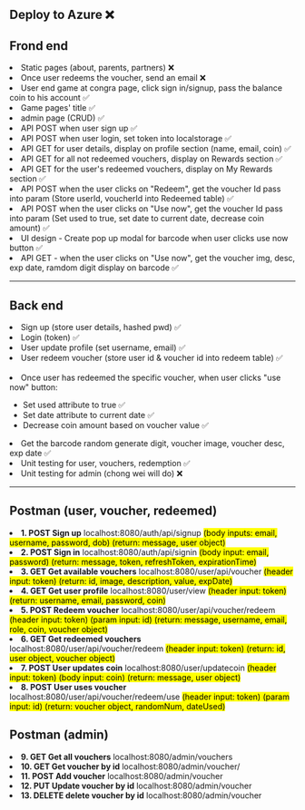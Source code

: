 <h2>Deploy to Azure &#10060;</h2>
<h2>Frond end</h2>
<li>Static pages (about, parents, partners) &#10060;</li>
<li>Once user redeems the voucher, send an email &#10060;</li>
<li>User end game at congra page, click sign in/signup, pass the balance coin to his account &#9989;</li>
<li>Game pages' title &#9989;</li>
<li>admin page (CRUD) &#9989;</li>
<li>API POST when user sign up &#9989;</li>
<li>API POST when user login, set token into localstorage &#9989;</li>
<li>API GET for user details, display on profile section (name, email, coin) &#9989;</li>
<li>API GET for all not redeemed vouchers, display on Rewards section &#9989;</li>
<li>API GET for the user's redeemed vouchers, display on My Rewards section &#9989;</li>
<li>API POST when the user clicks on "Redeem", get the voucher Id pass into param (Store userId, voucherId into Redeemed table) &#9989;</li>
<li>API POST when the user clicks on "Use now", get the voucher Id pass into param (Set used to true, set date to current date, decrease coin amount) &#9989;</li>
<li>UI design - Create pop up modal for barcode when user clicks use now button &#9989;</li>
<li>API GET - when the user clicks on "Use now", get the voucher img, desc, exp date, ramdom digit display on barcode &#9989;</li>

<hr>

<h2>Back end</h2>
<li>Sign up (store user details, hashed pwd) &#9989;</li>
<li>Login (token) &#9989;</li>
<li>User update profile (set username, email) &#9989;</li>
<li>User redeem voucher (store user id & voucher id into redeem table) &#9989;</li>
<br/>

<li>Once user has redeemed the specific voucher, when user clicks "use now" button:</li>
<ul>
  <li>Set used attribute to true &#9989;</li>
  <li>Set date attribute to current date &#9989;</li>
  <li>Decrease coin amount based on voucher value &#9989;</li>
</ul>

<li>Get the barcode random generate digit, voucher image, voucher desc, exp date &#9989;</li>
<li>Unit testing for user, vouchers, redemption &#9989;</li>
<li>Unit testing for admin (chong wei will do) &#10060;</li>

<hr>

<h2>Postman (user, voucher, redeemed)</h2>
<li><b>1. POST Sign up</b> localhost:8080/auth/api/signup <mark>(body inputs: email, username, password, dob) (return: message, user object)</mark></li>
<li><b>2. POST Sign in</b> localhost:8080/auth/api/signin <mark>(body input: email, password) (return: message, token, refreshToken, expirationTime)</mark></li>
<li><b>3. GET Get available vouchers</b> localhost:8080/user/api/voucher <mark>(header input: token) (return: id, image, description, value, expDate)</mark></li>
<li><b>4. GET Get user profile</b> localhost:8080/user/view <mark>(header input: token) (return: username, email, password, coin)</mark></li>
<li><b>5. POST Redeem voucher</b> localhost:8080/user/api/voucher/redeem <mark>(header input: token) (param input: id) (return: message, username, email, role, coin, voucher object)</mark></li>
<li><b>6. GET Get redeemed vouchers</b> localhost:8080/user/api/voucher/redeem <mark>(header input: token) (return: id, user object, voucher object)</mark></li>
<li><b>7. POST User updates coin</b> localhost:8080/user/updatecoin <mark>(header input: token) (body input: coin) (return: message, user object)</mark></li>
<li><b>8. POST User uses voucher</b> localhost:8080/user/api/voucher/redeem/use <mark>(header input: token) (param input: id) (return: voucher object, randomNum, dateUsed)</mark></li>
<h2>Postman (admin)</h2>
<li><b>9. GET Get all vouchers</b> localhost:8080/admin/vouchers</li>
<li><b>10. GET Get voucher by id</b> localhost:8080/admin/voucher/</li>
<li><b>11. POST Add voucher</b> localhost:8080/admin/voucher</li>
<li><b>12. PUT Update voucher by id</b> localhost:8080/admin/voucher</li>
<li><b>13. DELETE delete voucher by id</b> localhost:8080/admin/voucher</li>

